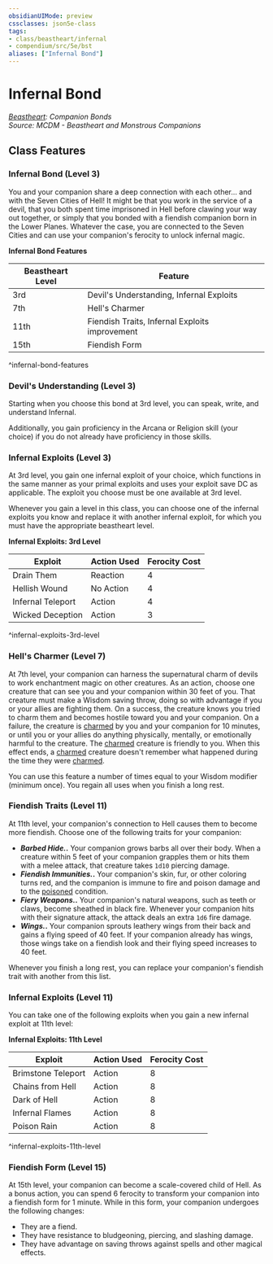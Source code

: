 ```yaml
---
obsidianUIMode: preview
cssclasses: json5e-class
tags:
- class/beastheart/infernal
- compendium/src/5e/bst
aliases: ["Infernal Bond"]
---
```

# Infernal Bond
*[Beastheart](./beastheart-bst.md#): Companion Bonds*  
*Source: MCDM - Beastheart and Monstrous Companions*  


## Class Features

### Infernal Bond (Level 3)

You and your companion share a deep connection with each other... and with the Seven Cities of Hell! It might be that you work in the service of a devil, that you both spent time imprisoned in Hell before clawing your way out together, or simply that you bonded with a fiendish companion born in the Lower Planes. Whatever the case, you are connected to the Seven Cities and can use your companion's ferocity to unlock infernal magic.

**Infernal Bond Features**

| Beastheart Level | Feature |
|------------------|---------|
| 3rd | Devil's Understanding, Infernal Exploits |
| 7th | Hell's Charmer |
| 11th | Fiendish Traits, Infernal Exploits improvement |
| 15th | Fiendish Form |
^infernal-bond-features

### Devil's Understanding (Level 3)

Starting when you choose this bond at 3rd level, you can speak, write, and understand Infernal.

Additionally, you gain proficiency in the Arcana or Religion skill (your choice) if you do not already have proficiency in those skills.

### Infernal Exploits (Level 3)

At 3rd level, you gain one infernal exploit of your choice, which functions in the same manner as your primal exploits and uses your exploit save DC as applicable. The exploit you choose must be one available at 3rd level.

Whenever you gain a level in this class, you can choose one of the infernal exploits you know and replace it with another infernal exploit, for which you must have the appropriate beastheart level.

**Infernal Exploits: 3rd Level**

| Exploit | Action Used | Ferocity Cost |
|---------|-------------|---------------|
| Drain Them | Reaction | 4 |
| Hellish Wound | No Action | 4 |
| Infernal Teleport | Action | 4 |
| Wicked Deception | Action | 3 |
^infernal-exploits-3rd-level

### Hell's Charmer (Level 7)

At 7th level, your companion can harness the supernatural charm of devils to work enchantment magic on other creatures. As an action, choose one creature that can see you and your companion within 30 feet of you. That creature must make a Wisdom saving throw, doing so with advantage if you or your allies are fighting them. On a success, the creature knows you tried to charm them and becomes hostile toward you and your companion. On a failure, the creature is [charmed](../../5e-rules/conditions.md##charmed) by you and your companion for 10 minutes, or until you or your allies do anything physically, mentally, or emotionally harmful to the creature. The [charmed](../../5e-rules/conditions.md##charmed) creature is friendly to you. When this effect ends, a [charmed](../../5e-rules/conditions.md##charmed) creature doesn't remember what happened during the time they were [charmed](../../5e-rules/conditions.md##charmed).

You can use this feature a number of times equal to your Wisdom modifier (minimum once). You regain all uses when you finish a long rest.

### Fiendish Traits (Level 11)

At 11th level, your companion's connection to Hell causes them to become more fiendish. Choose one of the following traits for your companion:

- ***Barbed Hide.*.** Your companion grows barbs all over their body. When a creature within 5 feet of your companion grapples them or hits them with a melee attack, that creature takes `1d10` piercing damage.  
- ***Fiendish Immunities.*.** Your companion's skin, fur, or other coloring turns red, and the companion is immune to fire and poison damage and to the [poisoned](../../5e-rules/conditions.md##poisoned) condition.  
- ***Fiery Weapons.*.** Your companion's natural weapons, such as teeth or claws, become sheathed in black fire. Whenever your companion hits with their signature attack, the attack deals an extra `1d6` fire damage.  
- ***Wings.*.** Your companion sprouts leathery wings from their back and gains a flying speed of 40 feet. If your companion already has wings, those wings take on a fiendish look and their flying speed increases to 40 feet.  

Whenever you finish a long rest, you can replace your companion's fiendish trait with another from this list.

### Infernal Exploits (Level 11)

You can take one of the following exploits when you gain a new infernal exploit at 11th level:

**Infernal Exploits: 11th Level**

| Exploit | Action Used | Ferocity Cost |
|---------|-------------|---------------|
| Brimstone Teleport | Action | 8 |
| Chains from Hell | Action | 8 |
| Dark of Hell | Action | 8 |
| Infernal Flames | Action | 8 |
| Poison Rain | Action | 8 |
^infernal-exploits-11th-level

### Fiendish Form (Level 15)

At 15th level, your companion can become a scale-covered child of Hell. As a bonus action, you can spend 6 ferocity to transform your companion into a fiendish form for 1 minute. While in this form, your companion undergoes the following changes:

- They are a fiend.  
- They have resistance to bludgeoning, piercing, and slashing damage.  
- They have advantage on saving throws against spells and other magical effects.